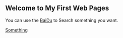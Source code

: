 ## Welcome to My First Web Pages

You can use the [BaiDu](www.baidu.com) to Search something you want.


[Something](www.2345.com)
